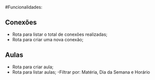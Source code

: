 #Funcionalidades:

## Conexões

- Rota para listar o total de conexões realizadas;
- Rota para criar uma nova conexão;

## Aulas

- Rota para criar aula;
- Rota para listar aulas;
    -Filtrar por: Matéria, Dia da Semana e Horário


